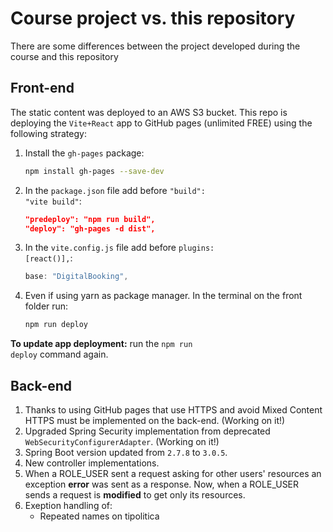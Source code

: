 # Course project vs. this repository

There are some differences between the project developed during the course and this repository

## Front-end

The static content was deployed to an AWS S3 bucket. This repo is deploying the <code>Vite+React</code> app to GitHub pages (unlimited FREE) using the following strategy:

1. Install the <code>gh-pages</code> package:

    ```bash
    npm install gh-pages --save-dev
    ```
    
2. In the <code>package.json</code> file add before <code>"build": "vite build"</code>:

    ```json
    "predeploy": "npm run build",
    "deploy": "gh-pages -d dist",
    ```

3. In the <code>vite.config.js</code> file add before <code>plugins: [react()],</code>:

    ```js
    base: "DigitalBooking",
    ```
    
4. Even if using yarn as package manager. In the terminal on the front folder run:

    ```bash
    npm run deploy
    ```
    
**To update app deployment:** run the <code>npm run deploy</code> command again.

## Back-end

1. Thanks to using GitHub pages that use HTTPS and avoid Mixed Content HTTPS must be implemented on the back-end. (Working on it!)
2. Upgraded Spring Security implementation from deprecated <code>WebSecurityConfigurerAdapter</code>. (Working on it!)
3. Spring Boot version updated from <code>2.7.8</code> to <code>3.0.5</code>.
4. New controller implementations.
5. When a ROLE_USER sent a request asking for other users' resources an exception **error** was sent as a response. Now, when a ROLE_USER sends a request is **modified** to get only its resources.
6. Exeption handling of:
    - Repeated names on tipolitica
